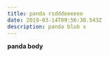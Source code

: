 ```yaml
---
title: panda rsdddeeeeee
date: 2019-03-14T09:56:38.543Z
description: panda blub s
---
```

**panda body**
